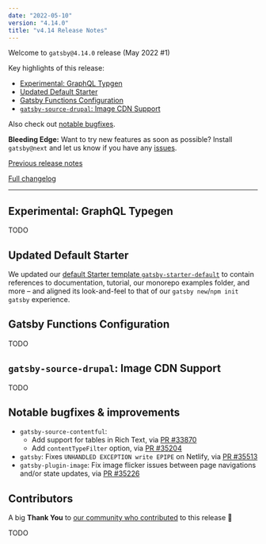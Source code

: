 ```yaml
---
date: "2022-05-10"
version: "4.14.0"
title: "v4.14 Release Notes"
---
```


Welcome to `gatsby@4.14.0` release (May 2022 #1)

Key highlights of this release:

- [Experimental: GraphQL Typgen](#experimental-graphql-typegen)
- [Updated Default Starter](#updated-default-starter)
- [Gatsby Functions Configuration](#gatsby-functions-configuration)
- [`gatsby-source-drupal`: Image CDN Support](#gatsby-source-drupal-image-cdn-support)

Also check out [notable bugfixes](#notable-bugfixes--improvements).

**Bleeding Edge:** Want to try new features as soon as possible? Install `gatsby@next` and let us know if you have any [issues](https://github.com/gatsbyjs/gatsby/issues).

[Previous release notes](/docs/reference/release-notes/v4.13)

[Full changelog][full-changelog]

---

## Experimental: GraphQL Typegen

TODO

## Updated Default Starter

We updated our [default Starter template `gatsby-starter-default`](https://www.gatsbyjs.com/starters/gatsbyjs/gatsby-starter-default/) to contain references to documentation, tutorial, our monorepo examples folder, and more – and aligned its look-and-feel to that of our `gatsby new`/`npm init gatsby` experience.

## Gatsby Functions Configuration

TODO

## `gatsby-source-drupal`: Image CDN Support

TODO

## Notable bugfixes & improvements

- `gatsby-source-contentful`:
  - Add support for tables in Rich Text, via [PR #33870](https://github.com/gatsbyjs/gatsby/pull/33870)
  - Add `contentTypeFilter` option, via [PR #35204](https://github.com/gatsbyjs/gatsby/pull/35204)
- `gatsby`: Fixes `UNHANDLED EXCEPTION write EPIPE` on Netlify, via [PR #35513](https://github.com/gatsbyjs/gatsby/pull/35513)
- `gatsby-plugin-image`: Fix image flicker issues between page navigations and/or state updates, via [PR #35226](https://github.com/gatsbyjs/gatsby/pull/35226)

## Contributors

A big **Thank You** to [our community who contributed][full-changelog] to this release 💜

TODO

[full-changelog]: https://github.com/gatsbyjs/gatsby/compare/gatsby@4.14.0-next.0...gatsby@4.14.0
